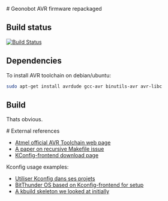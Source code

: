 # Geonobot AVR firmware repackaged

## Build status
[![Build Status](https://travis-ci.org/cogip/avr-firmware.svg?branch=master)](https://travis-ci.org/cogip/avr-firmware)

## Dependencies

To install AVR toolchain on debian/ubuntu:

```bash
sudo apt-get install avrdude gcc-avr binutils-avr avr-libc
```

## Build

Thats obvious.

# External references

- [Atmel official AVR Toolchain web page](http://www.atmel.com/tools/atmelavrtoolchainforlinux.aspx)
- [A paper on recursive Makefile issue](http://aegis.sourceforge.net/auug97.pdf)
- [KConfig-frontend download page](http://ymorin.is-a-geek.org/download/kconfig-frontends/)

Kconfig usage examples:

- [Utiliser Kconfig dans ses projets](http://www.linuxembedded.fr/2013/01/utiliser-kconfig-dans-ses-projets/)
- [BitThunder OS based on Kconfig-frontend for setup](http://bitthunder.org/docs/quick-start/)
- [A kbuild skeleton we looked at initially](https://github.com/masahir0y/kbuild_skeleton)

